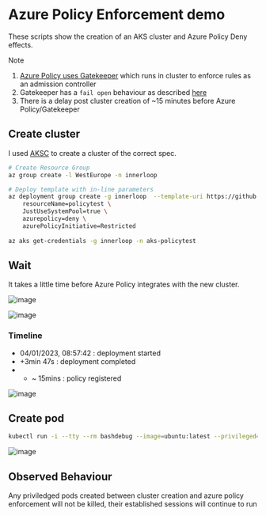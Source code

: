 # Azure Policy Enforcement demo

These scripts show the creation of an AKS cluster and Azure Policy Deny effects.

Note
1. [Azure Policy uses Gatekeeper](https://learn.microsoft.com/azure/governance/policy/concepts/policy-for-kubernetes) which runs in cluster to enforce rules as an admission controller 
2. Gatekeeper has a `fail open` behaviour as described [here](https://learn.microsoft.com/azure/governance/policy/troubleshoot/general#scenario-kubernetes-resource-gets-created-during-connectivity-failure-despite-deny-policy-being-assigned)
3. There is a delay post cluster creation of ~15 minutes before Azure Policy/Gatekeeper

## Create cluster

I used [AKSC](https://azure.github.io/AKS-Construction/?ops=none&secure=low&addons.azurepolicy=deny&addons.azurePolicyInitiative=Restricted&deploy.clusterName=policytest&deploy.rg=innerloop) to create a cluster of the correct spec.

```bash
# Create Resource Group
az group create -l WestEurope -n innerloop

# Deploy template with in-line parameters
az deployment group create -g innerloop  --template-uri https://github.com/Azure/AKS-Construction/releases/download/0.9.6/main.json --parameters \
	resourceName=policytest \
	JustUseSystemPool=true \
	azurepolicy=deny \
	azurePolicyInitiative=Restricted
	
az aks get-credentials -g innerloop -n aks-policytest

```

## Wait

It takes a little time before Azure Policy integrates with the new cluster.

![image](https://user-images.githubusercontent.com/17914476/210520198-56011e27-e0b3-4ff0-b99d-ef9dc317e4aa.png)

![image](https://user-images.githubusercontent.com/17914476/210520366-1f9d7e82-8187-44c1-b64f-fbee7c66b24f.png)

### Timeline

- 04/01/2023, 08:57:42 : deployment started
- +3min 47s : deployment completed
- + ~ 15mins : policy registered

![image](https://user-images.githubusercontent.com/17914476/210522374-e70d1098-3f6e-430f-a396-55293e2769ac.png)

## Create pod

```bash
kubectl run -i --tty --rm bashdebug --image=ubuntu:latest --privileged=true --restart=Never -- bash
```

![image](https://user-images.githubusercontent.com/17914476/210522526-93f536c6-6ca2-44d1-bdad-bf73a2ff3f97.png)

## Observed Behaviour

Any priviledged pods created between cluster creation and azure policy enforcement will not be killed, their established sessions will continue to run
